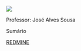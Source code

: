 ![](http://www.analisedesistemas.bl.ee/wp-content/uploads/2014/02/engenharia-de-software.jpg)  

Professor: José Alves Sousa  

Sumário  

[REDMINE](https://github.com/juliofarias15/Resumos/blob/master/README.md)